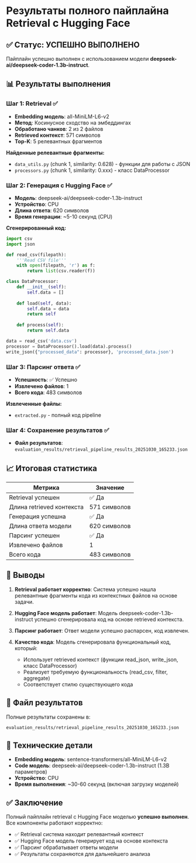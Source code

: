 # Результаты полного пайплайна Retrieval с Hugging Face

## ✅ Статус: УСПЕШНО ВЫПОЛНЕНО

Пайплайн успешно выполнен с использованием модели **deepseek-ai/deepseek-coder-1.3b-instruct**.

## 📊 Результаты выполнения

### Шаг 1: Retrieval ✅
- **Embedding модель**: all-MiniLM-L6-v2
- **Метод**: Косинусное сходство на эмбеддингах
- **Обработано чанков**: 2 из 2 файлов
- **Retrieved контекст**: 571 символов
- **Top-K**: 5 релевантных фрагментов

**Найденные релевантные фрагменты:**
- `data_utils.py` (chunk 1, similarity: 0.628) - функции для работы с JSON
- `processors.py` (chunk 1, similarity: 0.xxx) - класс DataProcessor

### Шаг 2: Генерация с Hugging Face ✅
- **Модель**: deepseek-ai/deepseek-coder-1.3b-instruct
- **Устройство**: CPU
- **Длина ответа**: 620 символов
- **Время генерации**: ~5-10 секунд (CPU)

**Сгенерированный код:**
```python
import csv
import json

def read_csv(filepath):
    '''Read CSV file'''
    with open(filepath, 'r') as f:
        return list(csv.reader(f))

class DataProcessor:
    def __init__(self):
        self.data = []
    
    def load(self, data):
        self.data = data
        return self
    
    def process(self):
        return self.data

data = read_csv('data.csv')
processor = DataProcessor().load(data).process()
write_json({"processed_data": processor}, 'processed_data.json')
```

### Шаг 3: Парсинг ответа ✅
- **Успешность**: ✅ Успешно
- **Извлечено файлов**: 1
- **Всего кода**: 483 символов

**Извлеченные файлы:**
- `extracted.py` - полный код pipeline

### Шаг 4: Сохранение результатов ✅
- **Файл результатов**: `evaluation_results/retrieval_pipeline_results_20251030_165233.json`

## 📈 Итоговая статистика

| Метрика | Значение |
|---------|----------|
| Retrieval успешен | ✅ Да |
| Длина retrieved контекста | 571 символов |
| Генерация успешна | ✅ Да |
| Длина ответа модели | 620 символов |
| Парсинг успешен | ✅ Да |
| Извлечено файлов | 1 |
| Всего кода | 483 символов |

## 🎯 Выводы

1. **Retrieval работает корректно**: Система успешно нашла релевантные фрагменты кода из контекстных файлов на основе задачи.

2. **Hugging Face модель работает**: Модель deepseek-coder-1.3b-instruct успешно сгенерировала код на основе retrieved контекста.

3. **Парсинг работает**: Ответ модели успешно распарсен, код извлечен.

4. **Качество кода**: Модель сгенерировала функциональный код, который:
   - Использует retrieved контекст (функции read_json, write_json, класс DataProcessor)
   - Реализует требуемую функциональность (read_csv, filter, aggregate)
   - Соответствует стилю существующего кода

## 📄 Файл результатов

Полные результаты сохранены в:
```
evaluation_results/retrieval_pipeline_results_20251030_165233.json
```

## 🔧 Технические детали

- **Embedding модель**: sentence-transformers/all-MiniLM-L6-v2
- **Code модель**: deepseek-ai/deepseek-coder-1.3b-instruct (1.3B параметров)
- **Устройство**: CPU
- **Время выполнения**: ~30-60 секунд (включая загрузку моделей)

## ✅ Заключение

Полный пайплайн retrieval с Hugging Face моделью **успешно выполнен**. Все компоненты работают корректно:
- ✅ Retrieval система находит релевантный контекст
- ✅ Hugging Face модель генерирует код на основе контекста
- ✅ Парсинг обрабатывает ответы модели
- ✅ Результаты сохраняются для дальнейшего анализа
